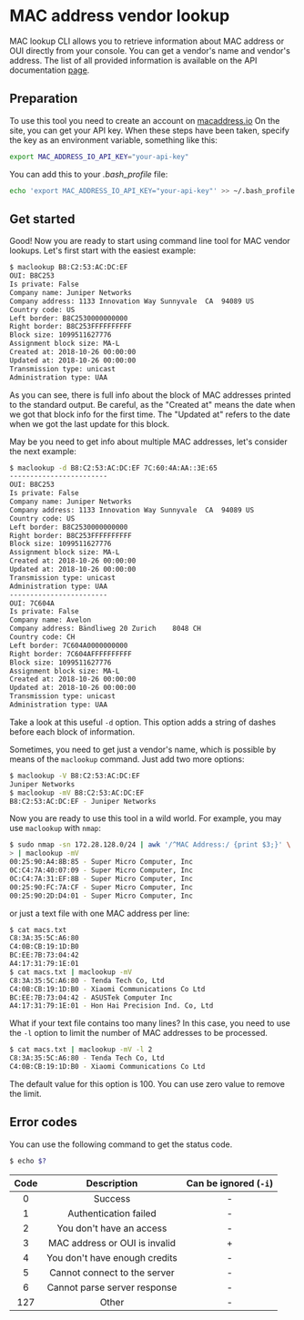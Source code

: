 # MAC address vendor lookup

MAC lookup CLI allows you to retrieve information about MAC address or OUI 
directly from your console. You can get a vendor's name and vendor's address.
The list of all provided information is available on the API documentation 
[page](https://macaddress.io/api-documentation).

## Preparation

To use this tool you need to create an account on [macaddress.io](https://macaddress.io/)
On the site, you can get your API key. When these steps have been taken, 
specify the key as an environment variable, something like this:

```bash
export MAC_ADDRESS_IO_API_KEY="your-api-key"
```

You can add this to your *.bash_profile* file:

```bash
echo 'export MAC_ADDRESS_IO_API_KEY="your-api-key"' >> ~/.bash_profile
``` 

## Get started

Good! Now you are ready to start using command line tool for MAC vendor 
lookups. Let's first start with the easiest example:

```bash
$ maclookup B8:C2:53:AC:DC:EF
OUI: B8C253
Is private: False
Company name: Juniper Networks
Company address: 1133 Innovation Way Sunnyvale  CA  94089 US
Country code: US
Left border: B8C2530000000000
Right border: B8C253FFFFFFFFFF
Block size: 1099511627776
Assignment block size: MA-L
Created at: 2018-10-26 00:00:00
Updated at: 2018-10-26 00:00:00
Transmission type: unicast
Administration type: UAA
```

As you can see, there is full info about the block of MAC addresses printed 
to the standard output. Be careful, as the "Created at" means the date when 
we got that block info for the first time. The "Updated at" refers to the 
date when we got the last update for this block.


May be you need to get info about multiple MAC addresses, let's consider the
next example:

```bash
$ maclookup -d B8:C2:53:AC:DC:EF 7C:60:4A:AA::3E:65
------------------------
OUI: B8C253
Is private: False
Company name: Juniper Networks
Company address: 1133 Innovation Way Sunnyvale  CA  94089 US
Country code: US
Left border: B8C2530000000000
Right border: B8C253FFFFFFFFFF
Block size: 1099511627776
Assignment block size: MA-L
Created at: 2018-10-26 00:00:00
Updated at: 2018-10-26 00:00:00
Transmission type: unicast
Administration type: UAA
------------------------
OUI: 7C604A
Is private: False
Company name: Avelon
Company address: Bändliweg 20 Zurich    8048 CH
Country code: CH
Left border: 7C604A0000000000
Right border: 7C604AFFFFFFFFFF
Block size: 1099511627776
Assignment block size: MA-L
Created at: 2018-10-26 00:00:00
Updated at: 2018-10-26 00:00:00
Transmission type: unicast
Administration type: UAA

```

Take a look at this useful `-d` option. This option adds a string of dashes 
before each block of information.


Sometimes, you need to get just a vendor's name, which is possible by means 
of the `maclookup` command. Just add two more options:

```bash
$ maclookup -V B8:C2:53:AC:DC:EF
Juniper Networks
$ maclookup -mV B8:C2:53:AC:DC:EF
B8:C2:53:AC:DC:EF - Juniper Networks
```

Now you are ready to use this tool in a wild world. For example, you may use 
`maclookup` with `nmap`:

```bash
$ sudo nmap -sn 172.28.128.0/24 | awk '/^MAC Address:/ {print $3;}' \
> | maclookup -mV
00:25:90:A4:8B:85 - Super Micro Computer, Inc
0C:C4:7A:40:07:09 - Super Micro Computer, Inc
0C:C4:7A:31:EF:8B - Super Micro Computer, Inc
00:25:90:FC:7A:CF - Super Micro Computer, Inc
00:25:90:2D:D4:01 - Super Micro Computer, Inc
```

or just a text file with one MAC address per line:

```bash
$ cat macs.txt 
C8:3A:35:5C:A6:80 
C4:0B:CB:19:1D:B0
BC:EE:7B:73:04:42
A4:17:31:79:1E:01
$ cat macs.txt | maclookup -mV
C8:3A:35:5C:A6:80 - Tenda Tech Co, Ltd
C4:0B:CB:19:1D:B0 - Xiaomi Communications Co Ltd
BC:EE:7B:73:04:42 - ASUSTek Computer Inc
A4:17:31:79:1E:01 - Hon Hai Precision Ind. Co, Ltd
```

What if your text file contains too many lines? In this case, you need to use 
the `-l` option to limit the number of MAC addresses to be processed.

```bash
$ cat macs.txt | maclookup -mV -l 2
C8:3A:35:5C:A6:80 - Tenda Tech Co, Ltd
C4:0B:CB:19:1D:B0 - Xiaomi Communications Co Ltd
```

The default value for this option is 100. You can use zero value to remove 
the limit.


## Error codes

You can use the following command to get the status code.

```bash
$ echo $?
```

|  Code  |          Description        |  Can be ignored (`-i`) |
|:------:|:---------------------------:|:----------------------:|
|   0    |         Success             |              -         |
|   1    | Authentication failed       |              -         |
|   2    | You don't have an access    |              -         |
|   3    |MAC address or OUI is invalid|              +         |
|   4    |You don't have enough credits|              -         |
|   5    |Cannot connect to the server |              -         |
|   6    |Cannot parse server response |              -         |
|  127   |         Other               |              -         |
